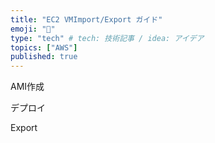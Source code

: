 ```yaml
---
title: "EC2 VMImport/Export ガイド"
emoji: "📑"
type: "tech" # tech: 技術記事 / idea: アイデア
topics: ["AWS"]
published: true
---
```


AMI作成

デプロイ

Export